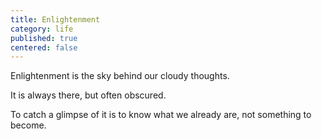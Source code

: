 ```yaml
---
title: Enlightenment
category: life
published: true
centered: false
---
```


Enlightenment is the sky
behind our cloudy thoughts.

It is always there,
but often obscured.

To catch a glimpse of it
is to know what we already are,
not something to become.
